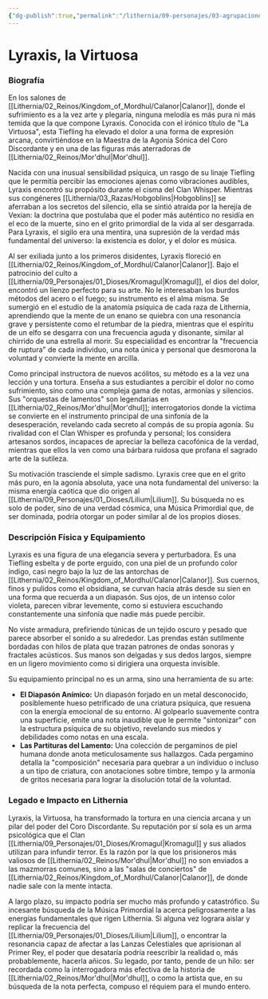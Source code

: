 ```yaml
---
{"dg-publish":true,"permalink":"/lithernia/09-personajes/03-agrupaciones/el-coro-discordante/lyraxis-la-virtuosa/","tags":["[lithernia","personajes","Facción","Mor'dhul","Tiefling","Hechicero"]}
---
```


# Lyraxis, la Virtuosa

### Biografía

En los salones de [[Lithernia/02_Reinos/Kingdom_of_Mordhul/Calanor\|Calanor]], donde el sufrimiento es a la vez arte y plegaria, ninguna melodía es más pura ni más temida que la que compone Lyraxis. Conocida con el irónico título de "La Virtuosa", esta Tiefling ha elevado el dolor a una forma de expresión arcana, convirtiéndose en la Maestra de la Agonía Sónica del Coro Discordante y en una de las figuras más aterradoras de [[Lithernia/02_Reinos/Mor'dhul\|Mor'dhul]].

Nacida con una inusual sensibilidad psíquica, un rasgo de su linaje Tiefling que le permitía percibir las emociones ajenas como vibraciones audibles, Lyraxis encontró su propósito durante el cisma del Clan Whisper. Mientras sus congéneres [[Lithernia/03_Razas/Hobgoblins\|Hobgoblins]] se aferraban a los secretos del silencio, ella se sintió atraída por la herejía de Vexian: la doctrina que postulaba que el poder más auténtico no residía en el eco de la muerte, sino en el grito primordial de la vida al ser desgarrada. Para Lyraxis, el sigilo era una mentira, una supresión de la verdad más fundamental del universo: la existencia es dolor, y el dolor es música.

Al ser exiliada junto a los primeros disidentes, Lyraxis floreció en [[Lithernia/02_Reinos/Kingdom_of_Mordhul/Calanor\|Calanor]]. Bajo el patrocinio del culto a [[Lithernia/09_Personajes/01_Dioses/Kromagul\|Kromagul]], el dios del dolor, encontró un lienzo perfecto para su arte. No le interesaban los burdos métodos del acero o el fuego; su instrumento es el alma misma. Se sumergió en el estudio de la anatomía psíquica de cada raza de Lithernia, aprendiendo que la mente de un enano se quiebra con una resonancia grave y persistente como el retumbar de la piedra, mientras que el espíritu de un elfo se desgarra con una frecuencia aguda y disonante, similar al chirrido de una estrella al morir. Su especialidad es encontrar la "frecuencia de ruptura" de cada individuo, una nota única y personal que desmorona la voluntad y convierte la mente en arcilla.

Como principal instructora de nuevos acólitos, su método es a la vez una lección y una tortura. Enseña a sus estudiantes a percibir el dolor no como sufrimiento, sino como una compleja gama de notas, armonías y silencios. Sus "orquestas de lamentos" son legendarias en [[Lithernia/02_Reinos/Mor'dhul\|Mor'dhul]]; interrogatorios donde la víctima se convierte en el instrumento principal de una sinfonía de la desesperación, revelando cada secreto al compás de su propia agonía. Su rivalidad con el Clan Whisper es profunda y personal; los considera artesanos sordos, incapaces de apreciar la belleza cacofónica de la verdad, mientras que ellos la ven como una bárbara ruidosa que profana el sagrado arte de la sutileza.

Su motivación trasciende el simple sadismo. Lyraxis cree que en el grito más puro, en la agonía absoluta, yace una nota fundamental del universo: la misma energía caótica que dio origen al [[Lithernia/09_Personajes/01_Dioses/Lilium\|Lilium]]. Su búsqueda no es solo de poder, sino de una verdad cósmica, una Música Primordial que, de ser dominada, podría otorgar un poder similar al de los propios dioses.

### Descripción Física y Equipamiento

Lyraxis es una figura de una elegancia severa y perturbadora. Es una Tiefling esbelta y de porte erguido, con una piel de un profundo color índigo, casi negro bajo la luz de las antorchas de [[Lithernia/02_Reinos/Kingdom_of_Mordhul/Calanor\|Calanor]]. Sus cuernos, finos y pulidos como el obsidiana, se curvan hacia atrás desde su sien en una forma que recuerda a un diapasón. Sus ojos, de un intenso color violeta, parecen vibrar levemente, como si estuviera escuchando constantemente una sinfonía que nadie más puede percibir.

No viste armadura, prefiriendo túnicas de un tejido oscuro y pesado que parece absorber el sonido a su alrededor. Las prendas están sutilmente bordadas con hilos de plata que trazan patrones de ondas sonoras y fractales acústicos. Sus manos son delgadas y sus dedos largos, siempre en un ligero movimiento como si dirigiera una orquesta invisible.

Su equipamiento principal no es un arma, sino una herramienta de su arte:
*   **El Diapasón Anímico:** Un diapasón forjado en un metal desconocido, posiblemente hueso petrificado de una criatura psíquica, que resuena con la energía emocional de su entorno. Al golpearlo suavemente contra una superficie, emite una nota inaudible que le permite "sintonizar" con la estructura psíquica de su objetivo, revelando sus miedos y debilidades como notas en una escala.
*   **Las Partituras del Lamento:** Una colección de pergaminos de piel humana donde anota meticulosamente sus hallazgos. Cada pergamino detalla la "composición" necesaria para quebrar a un individuo o incluso a un tipo de criatura, con anotaciones sobre timbre, tempo y la armonía de gritos necesaria para lograr la disolución total de la voluntad.

### Legado e Impacto en Lithernia

Lyraxis, la Virtuosa, ha transformado la tortura en una ciencia arcana y un pilar del poder del Coro Discordante. Su reputación por sí sola es un arma psicológica que el Clan [[Lithernia/09_Personajes/01_Dioses/Kromagul\|Kromagul]] y sus aliados utilizan para infundir terror. Es la razón por la que los prisioneros más valiosos de [[Lithernia/02_Reinos/Mor'dhul\|Mor'dhul]] no son enviados a las mazmorras comunes, sino a las "salas de conciertos" de [[Lithernia/02_Reinos/Kingdom_of_Mordhul/Calanor\|Calanor]], de donde nadie sale con la mente intacta.

A largo plazo, su impacto podría ser mucho más profundo y catastrófico. Su incesante búsqueda de la Música Primordial la acerca peligrosamente a las energías fundamentales que rigen Lithernia. Si alguna vez lograra aislar y replicar la frecuencia del [[Lithernia/09_Personajes/01_Dioses/Lilium\|Lilium]], o encontrar la resonancia capaz de afectar a las Lanzas Celestiales que aprisionan al Primer Rey, el poder que desataría podría reescribir la realidad o, más probablemente, hacerla añicos. Su legado, por tanto, pende de un hilo: ser recordada como la interrogadora más efectiva de la historia de [[Lithernia/02_Reinos/Mor'dhul\|Mor'dhul]], o como la artista que, en su búsqueda de la nota perfecta, compuso el réquiem para el mundo entero.
